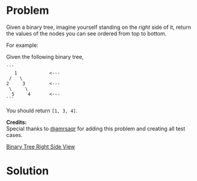 
# Problem

Given a binary tree, imagine yourself standing on the _right_ side of it,
return the values of the nodes you can see ordered from top to bottom.

For example:

Given the following binary tree,

    ```
       1            <---
     /   \
    2     3         <---
     \     \
      5     4       <---
    ```

You should return `[1, 3, 4]`.

**Credits:**  
Special thanks to [@amrsaqr](https://leetcode.com/discuss/user/amrsaqr) for
adding this problem and creating all test cases.



[Binary Tree Right Side View](https://leetcode.com/problems/binary-tree-right-side-view)

# Solution




